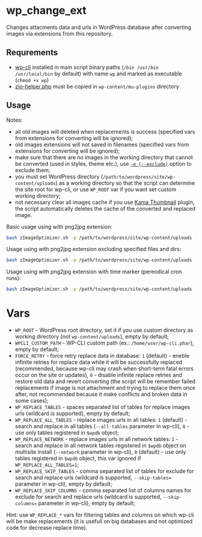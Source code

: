 # wp_change_ext

Changes attacments data and urls in WordPress database after converting images via extensions from this repository.

## Requrements

- [wp-cli](https://raw.githubusercontent.com/wp-cli/builds/gh-pages/phar/wp-cli.phar) installed in main script binary paths (`/bin /usr/bin /usr/local/bin` by default) with name `wp` and marked as executable (`chmod +x wp`)
- [zio-helper.php](https://github.com/zevilz/zImageOptimizer-extensions/blob/master/wp_change_ext/zio-helper.php) must be copied in `wp-content/mu-plugins` directory

## Usage

Notes:
- all old images will deleted when replacements is success (specified vars from extensions for converting will be ignored);
- old images extensions will not saved in filenames (specified vars from extensions for converting will be ignored);
- make sure that there are no images in the working directory that cannot be converted (used in styles, theme etc.), use [`-e (--exclude)`](https://github.com/zevilz/zImageOptimizer#excluding-foldersfiles-from-search) option to exclude them;
- you must set WordPress directory (`/path/to/wordpress/site/wp-content/uploads`) as a working directory so that the script can determine the site root for wp-cli, or use `WP_ROOT` var if you want set custom working directory;
- not necessary clear all images cache if you use [Kama Thumbnail](https://wordpress.org/plugins/kama-thumbnail/) plugin, the script automatically deletes the cache of the converted and replaced image.

Basic usage using with png2jpg extension:

```bash
bash zImageOptimizer.sh -p /path/to/wordpress/site/wp-content/uploads -ext png2jpg,wp_change_ext
```

Usage using with png2jpg extension excluding specified files and dirs:

```bash
bash zImageOptimizer.sh -p /path/to/wordpress/site/wp-content/uploads -e "site_logo,2021/10/image.png" -ext png2jpg,wp_change_ext
```

Usage using with png2jpg extension with time marker (pereodical cron runs):

```bash
bash zImageOptimizer.sh -p /path/to/wordpress/site/wp-content/uploads -n -m /path/to/marker/directory/markerName -ext png2jpg,wp_change_ext
```

# Vars

- `WP_ROOT` - WordPress root directory, set it if you use custom directory as working directory (not `wp-content/uploads`), empty by default;
- `WPCLI_CUSTOM_PATH` - WP-CLI custom path (ex.: `/home/user/wp-cli.phar`), empty by default;
- `FORCE_RETRY` - force retry replace data in database: `1` (default) - eneble infinite retries for replace data while it will be successfully replaced (recommended, because wp-cli may crash when short-term fatal errors occur on the site or updates), `0` - disable infinite replace retries and restore old data and revert converting (the script will be remember failed replacements if image is not attachment and trying to replace them once after, not recommended because it make conflicts and broken data in some cases);
- `WP_REPLACE_TABLES` - spaces separated list of tables for replace images urls (wildcard is supported), empty by default;
- `WP_REPLACE_ALL_TABLES` - replace images urls in all tables: `1` (default) - search and replace in all tables (`--all-tables` parameter in wp-cli), `0` - use only tables registered in `$wpdb` object;
- `WP_REPLACE_NETWORK` - replace images urls in all network tables: `1` - search and replace in all network tables registered in `$wpdb` object on multisite install (`--network` parameter in wp-cli), `0` (default) - use only tables registered in `$wpdb` object, this var ignored if `WP_REPLACE_ALL_TABLES=1`;
- `WP_REPLACE_SKIP_TABLES` - comma separated list of tables for exclude for search and replace urls (wildcard is supported, `--skip-tables=` parameter in wp-cli), empty by default;
- `WP_REPLACE_SKIP_COLUMNS` - comma separated list of columns names for exclude for search and replace urls (wildcard is supported, `--skip-columns=` parameter in wp-cli), empty by default;

Hint: use `WP_REPLACE_*` vars for filtering tables and columns on which wp-cli will be make replacements (it is usefull on big databases and not optimized code for decrease replace time).
